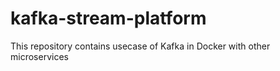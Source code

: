 # kafka-stream-platform
This repository contains usecase of Kafka in Docker with other microservices 
